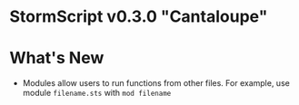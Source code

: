 # StormScript v0.3.0 "Cantaloupe"

# What's New
* Modules allow users to run functions from other files. For example, use module `filename.sts` with `mod filename`